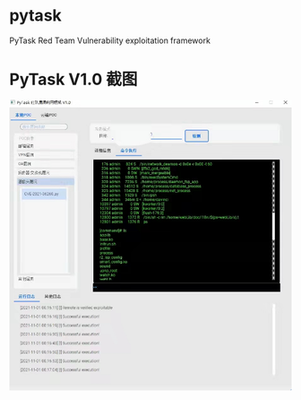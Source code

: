 # pytask
PyTask Red Team Vulnerability exploitation framework

# PyTask V1.0 截图

![img](https://github.com/greekn/pytask/blob/gh-pages/img/01.jpg)
